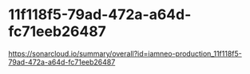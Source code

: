 # 11f118f5-79ad-472a-a64d-fc71eeb26487
https://sonarcloud.io/summary/overall?id=iamneo-production_11f118f5-79ad-472a-a64d-fc71eeb26487
